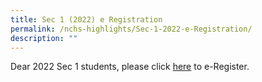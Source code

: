 ```yaml
---
title: Sec 1 (2022) e Registration
permalink: /nchs-highlights/Sec-1-2022-e-Registration/
description: ""
---
```

Dear 2022 Sec 1 students, please click [here](http://go.gov.sg/nchs-s1register) to e-Register.